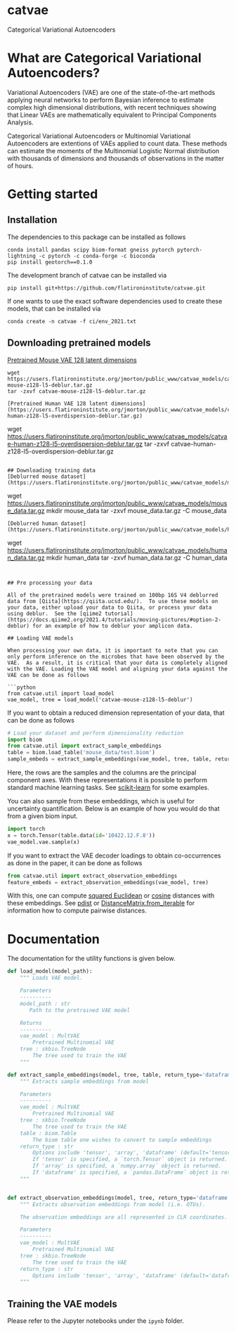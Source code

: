 # catvae
Categorical Variational Autoencoders

# What are Categorical Variational Autoencoders?

Variational Autoencoders (VAE) are one of the state-of-the-art methods applying neural networks to perform Bayesian inference to estimate complex high dimensional distributions, with recent techniques showing that Linear VAEs are mathematically equivalent to Principal Components Analysis.


Categorical Variational Autoencoders or Multinomial Variational Autoencoders are extentions of VAEs applied to count data.  These methods can estimate the moments of the Multinomial Logistic Normal distribution with thousands of dimensions and thousands of observations in the matter of hours.

# Getting started

## Installation

The dependencies to this package can be installed as follows
```
conda install pandas scipy biom-format gneiss pytorch pytorch-lightning -c pytorch -c conda-forge -c bioconda
pip install geotorch==0.1.0
```

The development branch of catvae can be installed via
```
pip install git+https://github.com/flatironinstitute/catvae.git
```

If one wants to use the exact software dependencies used to create these models, that can be installed via
```
conda create -n catvae -f ci/env_2021.txt
```

## Downloading pretrained models

[Pretrained Mouse VAE 128 latent dimensions](https://users.flatironinstitute.org/jmorton/public_www/catvae_models/catvae-mouse-z128-l5-deblur.tar.gz)
```
wget https://users.flatironinstitute.org/jmorton/public_www/catvae_models/catvae-mouse-z128-l5-deblur.tar.gz
tar -zxvf catvae-mouse-z128-l5-deblur.tar.gz
```
```
[Pretrained Human VAE 128 latent dimensions](https://users.flatironinstitute.org/jmorton/public_www/catvae_models/catvae-human-z128-l5-overdispersion-deblur.tar.gz)
```
wget https://users.flatironinstitute.org/jmorton/public_www/catvae_models/catvae-human-z128-l5-overdispersion-deblur.tar.gz
tar -zxvf catvae-human-z128-l5-overdispersion-deblur.tar.gz
```

## Downloading training data
[Deblurred mouse dataset](https://users.flatironinstitute.org/jmorton/public_www/catvae_models/mouse_data.tar.gz)
```
wget https://users.flatironinstitute.org/jmorton/public_www/catvae_models/mouse_data.tar.gz
mkdir mouse_data
tar -zxvf mouse_data.tar.gz -C mouse_data
```
[Deblurred human dataset](https://users.flatironinstitute.org/jmorton/public_www/catvae_models/human_data.tar.gz)
```
wget https://users.flatironinstitute.org/jmorton/public_www/catvae_models/human_data.tar.gz
mkdir human_data
tar -zxvf human_data.tar.gz -C human_data
```


## Pre processing your data

All of the pretrained models were trained on 100bp 16S V4 deblurred data from [Qiita](https://qiita.ucsd.edu/).  To use these models on your data, either upload your data to Qiita, or process your data using deblur.  See the [qiime2 tutorial](https://docs.qiime2.org/2021.4/tutorials/moving-pictures/#option-2-deblur) for an example of how to deblur your amplicon data.

## Loading VAE models

When processing your own data, it is important to note that you can only perform inference on the microbes that have been observed by the VAE.  As a result, it is critical that your data is completely aligned with the VAE. Loading the VAE model and aligning your data against the VAE can be done as follows

```python
from catvae.util import load_model
vae_model, tree = load_model('catvae-mouse-z128-l5-deblur')
```

If you want to obtain a reduced dimension representation of your data, that can be done as follows
```python
# Load your dataset and perform dimensionality reduction
import biom
from catvae.util import extract_sample_embeddings
table = biom.load_table('mouse_data/test.biom')
sample_embeds = extract_sample_embeddings(vae_model, tree, table, return_type='tensor')
```
Here, the rows are the samples and the columns are the principal component axes.
With these representations it is possible to perform standard machine learning tasks.
See [scikit-learn](https://scikit-learn.org/stable/index.html) for some examples.


You can also sample from these embeddings, which is useful for uncertainty quantification.
Below is an example of how you would do that from a given biom input.
```python
import torch
x = torch.Tensor(table.data(id='10422.12.F.8'))
vae_model.vae.sample(x)
```

If you want to extract the VAE decoder loadings to obtain co-occurrences as done in the paper, it can be done as follows
```python
from catvae.util import extract_observation_embeddings
feature_embeds = extract_observation_embeddings(vae_model, tree)
```
With this, one can compute [squared Euclidean](https://docs.scipy.org/doc/scipy/reference/generated/scipy.spatial.distance.sqeuclidean.html#scipy.spatial.distance.sqeuclidean) or
[cosine](https://docs.scipy.org/doc/scipy/reference/generated/scipy.spatial.distance.cosine.html#scipy.spatial.distance.cosine) distances with these embeddings.  See [pdist](https://docs.scipy.org/doc/scipy/reference/generated/scipy.spatial.distance.pdist.html) or [DistanceMatrix.from_iterable](http://scikit-bio.org/docs/0.5.1/generated/generated/skbio.stats.distance.DistanceMatrix.from_iterable.html) for information how to compute pairwise distances.

# Documentation
The documentation for the utility functions is given below.

```python
def load_model(model_path):
    """ Loads VAE model.

    Parameters
    ----------
    model_path : str
       Path to the pretrained VAE model

    Returns
    ----------
    vae_model : MultVAE
        Pretrained Multinomial VAE
    tree : skbio.TreeNode
        The tree used to train the VAE
    """

def extract_sample_embeddings(model, tree, table, return_type='dataframe'):
    """ Extracts sample embeddings from model

    Parameters
    ----------
    vae_model : MultVAE
        Pretrained Multinomial VAE
    tree : skbio.TreeNode
        The tree used to train the VAE
    table : biom.Table
        The biom table one wishes to convert to sample embeddings
    return_type : str
        Options include 'tensor', 'array', 'dataframe' (default='tensor').
        If 'tensor' is specified, a `torch.Tensor` object is returned.
        If 'array' is specified, a `numpy.array` object is returned.
        If 'dataframe' is specified, a `pandas.DataFrame` object is returned.
    """


def extract_observation_embeddings(model, tree, return_type='dataframe'):
    """ Extracts observation embeddings from model (i.e. OTUs).

    The observation embeddings are all represented in CLR coordinates.

    Parameters
    ----------
    vae_model : MultVAE
        Pretrained Multinomial VAE
    tree : skbio.TreeNode
        The tree used to train the VAE
    return_type : str
        Options include 'tensor', 'array', 'dataframe' (default='dataframe')
    """
```
## Training the VAE models

Please refer to the Jupyter notebooks under the `ipynb` folder.
